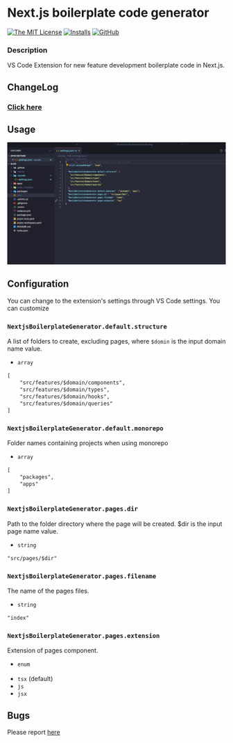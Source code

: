 # Next.js boilerplate code generator

[![The MIT License](https://flat.badgen.net/badge/license/MIT/orange)](https://github.com/Sh031224/vscode-nextjs-boilerplate-generator/blob/main/LICENSE)
[![Installs](https://vsmarketplacebadge.apphb.com/installs/sh031224.nextjs-boilerplate-generator.svg)](https://marketplace.visualstudio.com/items?itemName=sh031224.sh031224.nextjs-boilerplate-generator)
[![GitHub](https://flat.badgen.net/github/release/sh031224/vscode-nextjs-boilerplate-generator)](https://github.com/Sh031224/vscode-nextjs-boilerplate-generator/releases)

### Description

VS Code Extension for new feature development boilerplate code in Next.js.

## ChangeLog

### [Click here](CHANGELOG.md)

## Usage

<img src="assets/example.gif" alt="monorepo example" />

## Configuration

You can change to the extension's settings through VS Code settings. You can customize

### `NextjsBoilerplateGenerator.default.structure`

A list of folders to create, excluding pages, where `$domin` is the input domain name value.

- `array`

```
[
	"src/features/$domain/components",
	"src/features/$domain/types",
	"src/features/$domain/hooks",
	"src/features/$domain/queries"
]
```

### `NextjsBoilerplateGenerator.default.monorepo`

Folder names containing projects when using monorepo

- `array`

```
[
	"packages",
	"apps"
]
```

### `NextjsBoilerplateGenerator.pages.dir`

Path to the folder directory where the page will be created. $dir is the input page name value.

- `string`

```
"src/pages/$dir"
```

### `NextjsBoilerplateGenerator.pages.filename`

The name of the pages files.

- `string`

```
"index"
```

### `NextjsBoilerplateGenerator.pages.extension`

Extension of pages component.

- `enum`
  <br/><br/>
- `tsx` (default)
- `js`
- `jsx`

## Bugs

Please report [here](https://github.com/sh031224/vscode-nextjs-boilerplate-generator/issues)
